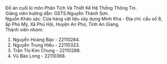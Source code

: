Đồ án cuối kì môn Phân Tích Và Thiết Kế Hệ Thống Thông Tin. <br>
Giảng viên hướng dẫn: GSTS.Nguyễn Thành Sơn. <br>
Nguồn Khảo sác: Cửa hàng vật liệu xây dựng Minh Kha - Địa chỉ: cầu số 8, ấp Phú Mỹ, Xã Phú Hội, Huyện An Phú, Tỉnh An Giang. <br>
Thành viên nhóm:
  1. Nguyễn Hoàng Bảo - 22110284.<br>
  2. Nguyễn Trung Hiếu - 22110323.<br>
  3. Trần Thị Kim Chung - 22110288.<br>
  4. Vũ Bảo Long - 22110368.<br>
